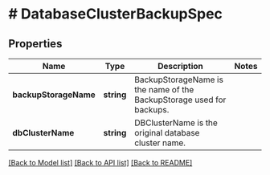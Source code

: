 # # DatabaseClusterBackupSpec

## Properties

Name | Type | Description | Notes
------------ | ------------- | ------------- | -------------
**backupStorageName** | **string** | BackupStorageName is the name of the BackupStorage used for backups. |
**dbClusterName** | **string** | DBClusterName is the original database cluster name. |

[[Back to Model list]](../../README.md#models) [[Back to API list]](../../README.md#endpoints) [[Back to README]](../../README.md)

